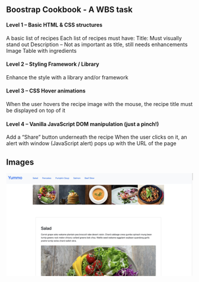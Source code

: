 ## Boostrap Cookbook - A WBS task

#### Level 1 – Basic HTML & CSS structures

A basic list of recipes
Each list of recipes must have:
Title: Must visually stand out
Description – Not as important as title, still needs enhancements
Image
Table with ingredients

#### Level 2 – Styling Framework / Library

Enhance the style with a library and/or framework

#### Level 3 – CSS Hover animations

When the user hovers the recipe image with the mouse, the recipe title must be displayed on top of it

#### Level 4 – Vanilla JavaScript DOM manipulation (just a pinch!)

Add a “Share” button underneath the recipe
When the user clicks on it, an alert with window (JavaScript alert) pops up with the URL of the page

## Images

![](/screenshot.jpg)
